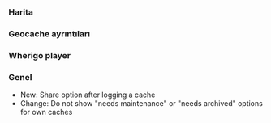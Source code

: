 
### Harita

### Geocache ayrıntıları

### Wherigo player

### Genel
- New: Share option after logging a cache
- Change: Do not show "needs maintenance" or "needs archived" options for own caches
